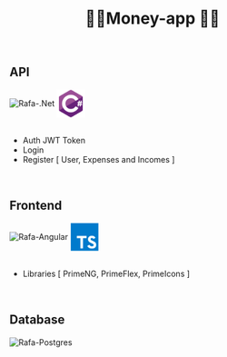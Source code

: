 <h1 align="center"> 
	👷🚧Money-app 🚧🔨
</h1>
  
<br/>  

## API 

<div style="display: inline_block">
  <img align="center" alt="Rafa-.Net" height="50" width="50" src="https://cdn.jsdelivr.net/gh/devicons/devicon/icons/dotnetcore/dotnetcore-original.svg">
  <img align="center" alt="Rafa-Csharp" height="50" width="50" src="https://raw.githubusercontent.com/devicons/devicon/master/icons/csharp/csharp-original.svg">
</div>

<br/>  

- Auth JWT Token
- Login
- Register [ User, Expenses and Incomes ]
  
<br/>
  
## Frontend

<div style="display: inline_block">
    <img align="center" alt="Rafa-Angular" height="50" width="50" src="https://cdn.jsdelivr.net/gh/devicons/devicon/icons/angularjs/angularjs-original.svg" />
    <img align="center" alt="Rafa-Ts" height="50" width="50" src="https://raw.githubusercontent.com/devicons/devicon/master/icons/typescript/typescript-plain.svg">
</div>

<br/>  

- Libraries [ PrimeNG, PrimeFlex, PrimeIcons ]
  
<br/>

## Database

  <img align="center" alt="Rafa-Postgres" height="70" width="60" src="https://cdn.jsdelivr.net/gh/devicons/devicon/icons/postgresql/postgresql-original.svg" />
